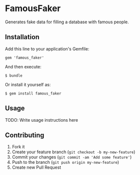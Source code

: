 # FamousFaker

Generates fake data for filling a database with famous people.

## Installation

Add this line to your application's Gemfile:

    gem 'famous_faker'

And then execute:

    $ bundle

Or install it yourself as:

    $ gem install famous_faker

## Usage

TODO: Write usage instructions here

## Contributing

1. Fork it
2. Create your feature branch (`git checkout -b my-new-feature`)
3. Commit your changes (`git commit -am 'Add some feature'`)
4. Push to the branch (`git push origin my-new-feature`)
5. Create new Pull Request
